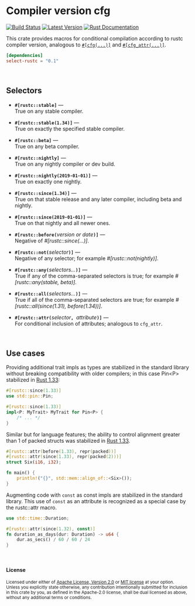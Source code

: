 Compiler version cfg
====================

[![Build Status](https://api.travis-ci.com/dtolnay/select-rustc.svg?branch=master)](https://travis-ci.com/dtolnay/select-rustc)
[![Latest Version](https://img.shields.io/crates/v/select-rustc.svg)](https://crates.io/crates/select-rustc)
[![Rust Documentation](https://img.shields.io/badge/api-rustdoc-blue.svg)](https://docs.rs/select-rustc)

This crate provides macros for conditional compilation according to rustc
compiler version, analogous to [`#[cfg(...)]`][cfg] and
[`#[cfg_attr(...)]`][cfg_attr].

[cfg]: https://doc.rust-lang.org/reference/conditional-compilation.html#the-cfg-attribute
[cfg_attr]: https://doc.rust-lang.org/reference/conditional-compilation.html#the-cfg_attr-attribute

```toml
[dependencies]
select-rustc = "0.1"
```

<br>

## Selectors

- <b>`#[rustc::stable]`</b>
  —<br>
  True on any stable compiler.

- <b>`#[rustc::stable(1.34)]`</b>
  —<br>
  True on exactly the specified stable compiler.

- <b>`#[rustc::beta]`</b>
  —<br>
  True on any beta compiler.

- <b>`#[rustc::nightly]`</b>
  —<br>
  True on any nightly compiler or dev build.

- <b>`#[rustc::nightly(2019-01-01)]`</b>
  —<br>
  True on exactly one nightly.

- <b>`#[rustc::since(1.34)]`</b>
  —<br>
  True on that stable release and any later compiler, including beta and
  nightly.

- <b>`#[rustc::since(2019-01-01)]`</b>
  —<br>
  True on that nightly and all newer ones.

- <b>`#[rustc::before(`</b><i>version or date</i><b>`)]`</b>
  —<br>
  Negative of *#[rustc::since(...)]*.

- <b>`#[rustc::not(`</b><i>selector</i><b>`)]`</b>
  —<br>
  Negative of any selector; for example *#[rustc::not(nightly)]*.

- <b>`#[rustc::any(`</b><i>selectors...</i><b>`)]`</b>
  —<br>
  True if any of the comma-separated selectors is true; for example
  *#[rustc::any(stable, beta)]*.

- <b>`#[rustc::all(`</b><i>selectors...</i><b>`)]`</b>
  —<br>
  True if all of the comma-separated selectors are true; for example
  *#[rustc::all(since(1.31), before(1.34))]*.

- <b>`#[rustc::attr(`</b><i>selector</i><b>`, `</b><i>attribute</i><b>`)]`</b>
  —<br>
  For conditional inclusion of attributes; analogous to `cfg_attr`.

<br>

## Use cases

Providing additional trait impls as types are stabilized in the standard library
without breaking compatibility with older compilers; in this case Pin\<P\>
stabilized in [Rust 1.33][pin]:

[pin]: https://blog.rust-lang.org/2019/02/28/Rust-1.33.0.html#pinning

```rust
#[rustc::since(1.33)]
use std::pin::Pin;

#[rustc::since(1.33)]
impl<P: MyTrait> MyTrait for Pin<P> {
    /* ... */
}
```

Similar but for language features; the ability to control alignment greater than
1 of packed structs was stabilized in [Rust 1.33][packed].

[packed]: https://github.com/rust-lang/rust/blob/master/RELEASES.md#version-1330-2019-02-28

```rust
#[rustc::attr(before(1.33), repr(packed))]
#[rustc::attr(since(1.33), repr(packed(2)))]
struct Six(i16, i32);

fn main() {
    println!("{}", std::mem::align_of::<Six>());
}
```

Augmenting code with `const` as const impls are stabilized in the standard
library. This use of `const` as an attribute is recognized as a special case by
the rustc::attr macro.

```rust
use std::time::Duration;

#[rustc::attr(since(1.32), const)]
fn duration_as_days(dur: Duration) -> u64 {
    dur.as_secs() / 60 / 60 / 24
}
```

<br>

#### License

<sup>
Licensed under either of <a href="LICENSE-APACHE">Apache License, Version
2.0</a> or <a href="LICENSE-MIT">MIT license</a> at your option.
</sup>

<br>

<sub>
Unless you explicitly state otherwise, any contribution intentionally submitted
for inclusion in this crate by you, as defined in the Apache-2.0 license, shall
be dual licensed as above, without any additional terms or conditions.
</sub>
